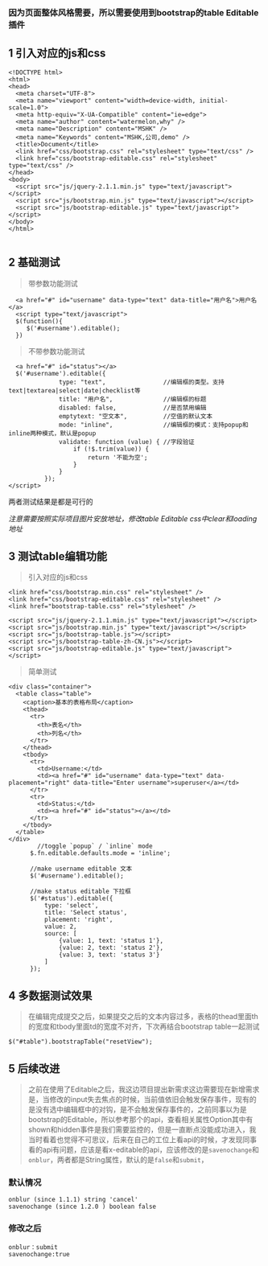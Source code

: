 ### 因为页面整体风格需要，所以需要使用到bootstrap的table Editable插件
## 1 引入对应的js和css
```
<!DOCTYPE html>
<html>
<head>
  <meta charset="UTF-8">
  <meta name="viewport" content="width=device-width, initial-scale=1.0">
  <meta http-equiv="X-UA-Compatible" content="ie=edge">
  <meta name="author" content="watermelon,why" />
  <meta name="Description" content="MSHK" />
  <meta name="Keywords" content="MSHK,公司,demo" />
  <title>Document</title>
  <link href="css/bootstrap.css" rel="stylesheet" type="text/css" />
  <link href="css/bootstrap-editable.css" rel="stylesheet" type="text/css" />
</head>
<body>
  <script src="js/jquery-2.1.1.min.js" type="text/javascript"></script>
  <script src="js/bootstrap.min.js" type="text/javascript"></script>
  <script src="js/bootstrap-editable.js" type="text/javascript"></script>
</body>
</html>


```

## 2 基础测试
> 带参数功能测试

```
  <a href="#" id="username" data-type="text" data-title="用户名">用户名</a>
  <script type="text/javascript">
  $(function(){
     $('#username').editable();
  })
```

> 不带参数功能测试

```
  <a href="#" id="status"></a>
  $('#username').editable({
              type: "text",                //编辑框的类型。支持text|textarea|select|date|checklist等
              title: "用户名",              //编辑框的标题
              disabled: false,             //是否禁用编辑
              emptytext: "空文本",          //空值的默认文本
              mode: "inline",              //编辑框的模式：支持popup和inline两种模式，默认是popup
              validate: function (value) { //字段验证
                  if (!$.trim(value)) {
                      return '不能为空';
                  }
              }
          });  
</script>
```

两者测试结果是都是可行的

_注意需要按照实际项目图片安放地址，修改table Editable css中clear和loading地址_

## 3 测试table编辑功能
> 引入对应的js和css

```
<link href="css/bootstrap.min.css" rel="stylesheet" />
<link href="css/bootstrap-editable.css" rel="stylesheet" />
<link href="bootstrap-table.css" rel="stylesheet" />

<script src="js/jquery-2.1.1.min.js" type="text/javascript"></script>
<script src="js/bootstrap.min.js" type="text/javascript"></script>
<script src="js/bootstrap-table.js"></script>
<script src="js/bootstrap-table-zh-CN.js"></script>
<script src="js/bootstrap-editable.js" type="text/javascript"></script>
```

> 简单测试

```
<div class="container">
  <table class="table">
    <caption>基本的表格布局</caption>
    <thead>
      <tr>
        <th>表名</th>
        <th>列名</th>
      </tr>
    </thead>
    <tbody>
      <tr>
        <td>Username:</td>
        <td><a href="#" id="username" data-type="text" data-placement="right" data-title="Enter username">superuser</a></td>
      </tr>
      <tr>
        <td>Status:</td>
        <td><a href="#" id="status"></a></td>
      </tr>
    </tbody>
  </table>
</div>
        //toggle `popup` / `inline` mode
      $.fn.editable.defaults.mode = 'inline';

      //make username editable 文本
      $('#username').editable();

      //make status editable 下拉框
      $('#status').editable({
          type: 'select',
          title: 'Select status',
          placement: 'right',
          value: 2,
          source: [
              {value: 1, text: 'status 1'},
              {value: 2, text: 'status 2'},
              {value: 3, text: 'status 3'}
          ]
      });
```

## 4 多数据测试效果

> 在编辑完成提交之后，如果提交之后的文本内容过多，表格的thead里面th的宽度和tbody里面td的宽度不对齐，下次再结合bootstrap table一起测试

```
$("#table").bootstrapTable("resetView");
```
## 5 后续改进
> 之前在使用了Editable之后，我这边项目提出新需求这边需要现在新增需求是，当修改的input失去焦点的时候，当前值依旧会触发保存事件，现有的是没有选中编辑框中的对钩，是不会触发保存事件的，之前同事以为是bootstrap的Editable，所以参考那个的api，查看相关属性Option其中有shown和hidden事件是我们需要监控的，但是一直断点没能成功进入，我当时看着也觉得不可思议，后来在自己的工位上看api的时候，才发现同事看的api有问题，应该是看x-editable的api，应该修改的是`savenochange`和`onblur`，两者都是String属性，默认的是`false`和`submit`，

### 默认情况
```
onblur (since 1.1.1) string	'cancel'
savenochange (since 1.2.0 ) boolean	false
```
### 修改之后
```
onblur：submit
savenochange:true
```
